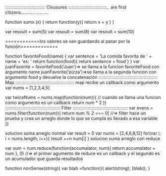 ::::::::::::::::::::::::::::::::
Clousures
:::::::::::::::::::::::::::::::..
are first citizens......................

function sumx (x) {
	return function(y){
	return x + y
	}
}

var resoult = sum(5)
var resoult = sum(8)
var resoult = sum(10)

============los valores se van guardando al pasar por la función=============

function favoriteFood(name) {
	var sentence = 'La comida favorita de ' + name + 'es: '
	return function(food){
	return sentence  + food
	}
}
var juanFavorite = favoriteFood('Juan')=> se llama a la funcion favoriteFood con argumento name
juanFavorite('pizza')=>se llama a la segunda funcion con argumento food y devuelve la concatenación
:::::::::::::::::::::::::::::::::::::::::::::::
Map
:::::::::::::::::::::::::::::::::::::::::::::::
map recibe un callback   como argumento
var nums = [1,2,3,4,5]

var twiceNums = nums.map(function(num)){ // cuando se llama una funcion como argumento es un callback
	return num * 2
})
::::::::::::::::::::::::::::::::::::::::::::
Filter
::::::::::::::::::::::::::::::::::::::::::::
var evens = nums.filter(function(num)){
	return num % 2 === 0| //=> filter hace un prueba  y crea un arreglo donde lo que se cumpla es llevado a esa variable
})


solucion  suma arreglo normal
var result = 0
var nums = [2,4,6,8,12]
for(var i; i < nums.length; i++){
	result +=n num[i]
}
solucion  suma arreglo con reduce

var sum = num.reduce(function(accumalator, num){
	return accumulator + num
}, 0) //=> el primer agumento de reduce es un callback y el segundo es un acumulador que guarda resultados

function nonSense(string){
	var blab =function(){
	alert(string);
	}blab();
}









